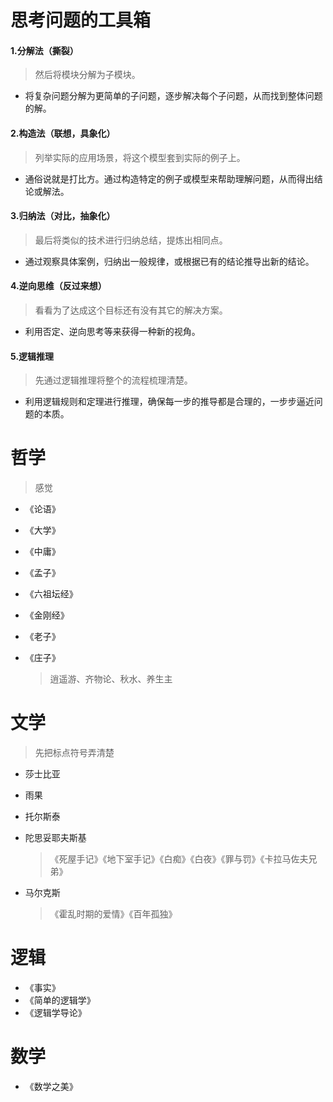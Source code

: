 # 思考问题的工具箱

#### 1.分解法（撕裂）

> 然后将模块分解为子模块。

- 将复杂问题分解为更简单的子问题，逐步解决每个子问题，从而找到整体问题的解。

#### 2.构造法（联想，具象化）

> 列举实际的应用场景，将这个模型套到实际的例子上。

- 通俗说就是打比方。通过构造特定的例子或模型来帮助理解问题，从而得出结论或解法。

#### 3.归纳法（对比，抽象化）

> 最后将类似的技术进行归纳总结，提炼出相同点。

- 通过观察具体案例，归纳出一般规律，或根据已有的结论推导出新的结论。

#### 4.逆向思维（反过来想）

> 看看为了达成这个目标还有没有其它的解决方案。

- 利用否定、逆向思考等来获得一种新的视角。

#### 5.逻辑推理

> 先通过逻辑推理将整个的流程梳理清楚。

- 利用逻辑规则和定理进行推理，确保每一步的推导都是合理的，一步步逼近问题的本质。

# 哲学

> 感觉

- 《论语》

- 《大学》

- 《中庸》

- 《孟子》

- 《六祖坛经》

- 《金刚经》

- 《老子》

- 《庄子》

  > 逍遥游、齐物论、秋水、养生主

# 文学

> 先把标点符号弄清楚

- 莎士比亚
- 雨果

- 托尔斯泰

- 陀思妥耶夫斯基

  > 《死屋手记》《地下室手记》《白痴》《白夜》《罪与罚》《卡拉马佐夫兄弟》

- 马尔克斯

  > 《霍乱时期的爱情》《百年孤独》

# 逻辑

- 《事实》
- 《简单的逻辑学》
- 《逻辑学导论》

# 数学

- 《数学之美》